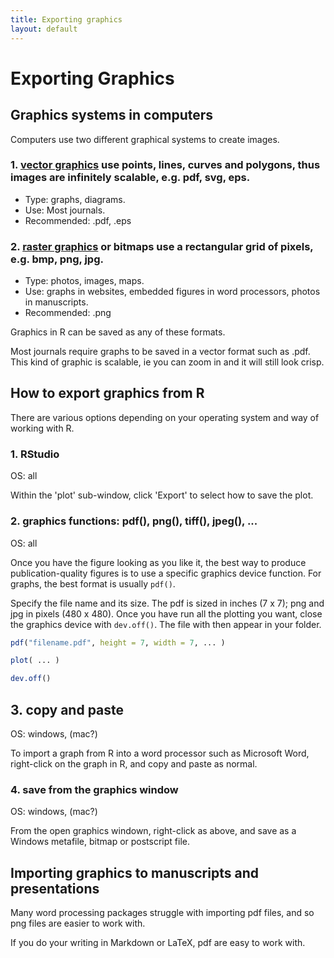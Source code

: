 ```yaml
---
title: Exporting graphics
layout: default
---
```


# Exporting Graphics


## Graphics systems in computers

Computers use two different graphical systems to create images.

### 1. [vector graphics](https://en.wikipedia.org/wiki/Vector_graphics) use points, lines, curves and polygons, thus images are infinitely scalable, e.g. pdf, svg, eps.
   + Type: graphs, diagrams.
   + Use: Most journals.
   + Recommended: .pdf, .eps
   
### 2. [raster graphics](https://en.wikipedia.org/wiki/Raster_graphics) or bitmaps use a rectangular grid of pixels, e.g. bmp, png, jpg.
   + Type: photos, images, maps.
   + Use: graphs in websites, embedded figures in word processors, photos in manuscripts.
   + Recommended: .png

Graphics in R can be saved as any of these formats. 

Most journals require graphs to be saved in a vector format such as .pdf. This kind of graphic is scalable, ie you can zoom in and it will still look crisp.


## How to export graphics from R

There are various options depending on your operating system and way of working with R.

### 1. RStudio

OS: all

Within the 'plot' sub-window, click 'Export' to select how to save the plot.


### 2. graphics functions: pdf(), png(), tiff(), jpeg(), ...

OS: all

Once you have the figure looking as you like it, the best way to produce publication-quality figures is to use a specific graphics device function. For graphs, the best format is usually `pdf()`.

Specify the file name and its size. The pdf is sized in inches (7 x 7); png and jpg in pixels (480 x 480). Once you have run all the plotting you want, close the graphics device with `dev.off()`. The file with then appear in your folder.

```r
pdf("filename.pdf", height = 7, width = 7, ... )

plot( ... )

dev.off()
```

## 3. copy and paste

OS: windows, (mac?)

To import a graph from R into a word processor such as Microsoft Word, right-click on the graph in R, and copy and paste as normal.


### 4. save from the graphics window

OS: windows, (mac?)

From the open graphics windown, right-click as above, and save as a Windows metafile, bitmap or postscript file.


## Importing graphics to manuscripts and presentations

Many word processing packages struggle with importing pdf files, and so png files are easier to work with.

If you do your writing in Markdown or LaTeX, pdf are easy to work with.

